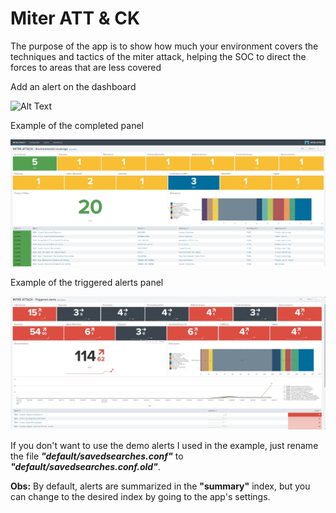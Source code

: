 # Miter ATT & CK

The purpose of the app is to show how much your environment covers the techniques and tactics of the miter attack, helping the SOC to direct the forces to areas that are less covered

Add an alert on the dashboard

![Alt Text](files/Alert_configure.gif)

Example of the completed panel

![Alt Text](files/Environmental_coverage.jpeg)

Example of the triggered alerts panel

![Alt Text](files/Triggered_alerts.jpeg)

If you don't want to use the demo alerts I used in the example, just rename the file ***"default/savedsearches.conf"*** to ***"default/savedsearches.conf.old"***.

**Obs:** By default, alerts are summarized in the **"summary"** index, but you can change to the desired index by going to the app's settings.



